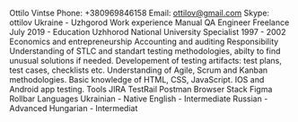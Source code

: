 Ottilo Vintse
Phone: +380969846158
Email: ottilov@gmail.com
Skype: ottilov
Ukraine - Uzhgorod
Work experience
Manual QA Engineer
Freelance
July 2019 -
Education
Uzhhorod National University
Specialist
1997 - 2002
Economics and entrepreneurship
Accounting and auditing
Responsibility
Understanding of STLC and standart testing methodologies, abilty to find unusual solutions if needed.
Developement of testing artifacts: test plans, test cases, checklists etc. Understanding of Agile, Scrum
and Kanban methodologies.
Basic knowledge of HTML, CSS, JavaScript.
IOS and Android app testing.
Tools
JIRA
TestRail
Postman
Browser Stack
Figma
Rollbar
Languages
Ukrainian - Native
English - Intermediate
Russian - Advanced
Hungarian - Intermediat
